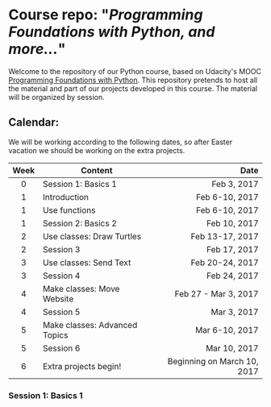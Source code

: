 # Course repo: "*Programming Foundations with Python, and more...*"

Welcome to the repository of our Python course, based on Udacity's MOOC [Programming Foundations with Python](https://www.udacity.com/course/programming-foundations-with-python--ud036). This repository pretends to host all the material and part of our projects developed in this course. The material will be organized by session.

## Calendar:

We will be working according to the following dates, so after Easter vacation we should be working on the extra projects.

| Week   | Content                        | Date                         |
| :----: | ------------------------------ | ----------------------------:|
| 0      | Session 1: Basics 1            |                  Feb 3, 2017 |
| 1      | Introduction                   |               Feb 6-10, 2017 |
| 1      | Use functions                  |               Feb 6-10, 2017 |
| 1      | Session 2: Basics 2            |                 Feb 10, 2017 |
| 2      | Use classes: Draw Turtles      |              Feb 13-17, 2017 |
| 2      | Session 3                      |                 Feb 17, 2017 |
| 3      | Use classes: Send Text         |              Feb 20-24, 2017 |
| 3      | Session 4                      |                 Feb 24, 2017 |
| 4      | Make classes: Move Website     |         Feb 27 - Mar 3, 2017 |
| 4      | Session 5                      |                  Mar 3, 2017 |
| 5      | Make classes: Advanced Topics  |               Mar 6-10, 2017 |
| 5      | Session 6                      |                 Mar 10, 2017 |
| 6      | Extra projects begin!          |  Beginning on March 10, 2017 |

### Session 1: Basics 1
